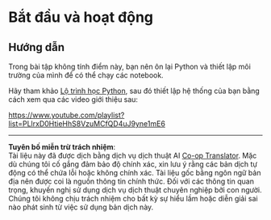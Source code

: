<!--
CO_OP_TRANSLATOR_METADATA:
{
  "original_hash": "4c4698044bb8af52cfb6388a4ee0e53b",
  "translation_date": "2025-09-05T19:40:34+00:00",
  "source_file": "1-Introduction/1-intro-to-ML/assignment.md",
  "language_code": "vi"
}
-->
# Bắt đầu và hoạt động

## Hướng dẫn

Trong bài tập không tính điểm này, bạn nên ôn lại Python và thiết lập môi trường của mình để có thể chạy các notebook.

Hãy tham khảo [Lộ trình học Python](https://docs.microsoft.com/learn/paths/python-language/?WT.mc_id=academic-77952-leestott), sau đó thiết lập hệ thống của bạn bằng cách xem qua các video giới thiệu sau:

https://www.youtube.com/playlist?list=PLlrxD0HtieHhS8VzuMCfQD4uJ9yne1mE6

---

**Tuyên bố miễn trừ trách nhiệm**:  
Tài liệu này đã được dịch bằng dịch vụ dịch thuật AI [Co-op Translator](https://github.com/Azure/co-op-translator). Mặc dù chúng tôi cố gắng đảm bảo độ chính xác, xin lưu ý rằng các bản dịch tự động có thể chứa lỗi hoặc không chính xác. Tài liệu gốc bằng ngôn ngữ bản địa nên được coi là nguồn thông tin chính thức. Đối với các thông tin quan trọng, khuyến nghị sử dụng dịch vụ dịch thuật chuyên nghiệp bởi con người. Chúng tôi không chịu trách nhiệm cho bất kỳ sự hiểu lầm hoặc diễn giải sai nào phát sinh từ việc sử dụng bản dịch này.